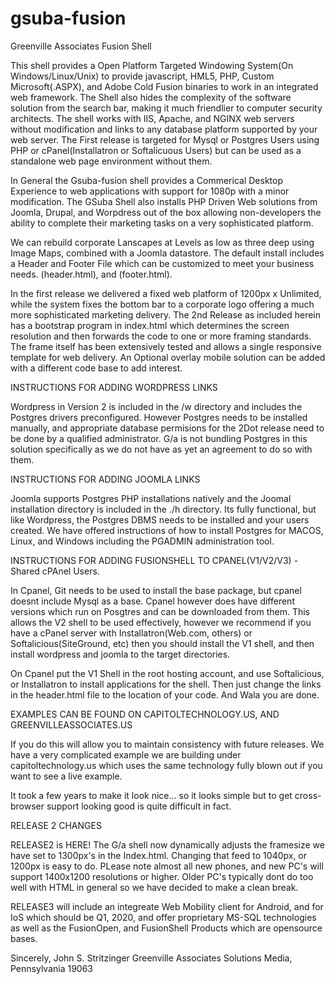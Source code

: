 # gsuba-fusion
Greenville Associates Fusion Shell

This shell provides a Open Platform Targeted Windowing System(On Windows/Linux/Unix) to provide javascript, HML5, PHP, Custom Microsoft(.ASPX), and Adobe Cold Fusion binaries to work in an integrated web framework. The Shell also hides the complexity of the software solution from the search bar, making it much friendlier to computer security architects. The shell works with IIS, Apache, and NGINX web servers without modification and links to any database platform supported by your web server. The First release
is targeted for Mysql or Postgres Users using PHP or cPanel(Installatron or Softalicuous Users) but can be used as a standalone web page environment without them.

In General the Gsuba-fusion shell provides a Commerical Desktop Experience to web applications with support for 1080p with a minor modification. The GSuba Shell also installs PHP Driven Web solutions from Joomla, Drupal, and Worpdress out of the box allowing non-developers the ability to complete their marketing tasks on a very sophisticated platform.

We can rebuild corporate Lanscapes at Levels as low as three deep using Image Maps, combined with a Joomla datastore. The default install includes a Header and Footer File which can be customized to meet your business needs. (header.html), and (footer.html).

In the first release we delivered a fixed web platform of 1200px x Unlimited, while the system fixes the bottom bar to a corporate logo offering a much more sophisticated marketing delivery. The 2nd Release as included herein has a bootstrap program in index.html which determines the screen resolution and then forwards the code to one or more framing standards. The frame itself has been extensively tested and allows a single responsive template for web delivery. An Optional overlay mobile solution can be added with a different code base to add interest.

INSTRUCTIONS FOR ADDING WORDPRESS LINKS

Wordpress in Version 2 is included in the /w directory and includes the Postgres drivers preconfigured. However Postgres needs to be installed
manually, and appropriate database permisions for the 2Dot release need to be done by a qualified administrator. G/a is not bundling Postgres
in this solution specifically as we do not have as yet an agreement to do so with them.

INSTRUCTIONS FOR ADDING JOOMLA LINKS

Joomla supports Postgres PHP installations natively and the Joomal installation directory is included in the ./h directory. Its fully functional,
but like Wordpress, the Postgres DBMS needs to be installed and your users created. We have offered instructions of how to install Postgres for MACOS, Linux,
and Windows including the PGADMIN administration tool.

INSTRUCTIONS FOR ADDING FUSIONSHELL TO CPANEL(V1/V2/V3) - Shared cPAnel Users.

In Cpanel, Git needs to be used to install the base package, but cpanel doesnt include Mysql as a base. Cpanel however does have different
versions which run on Posgtres and can be downloaded from them. This allows the V2 shell to be used effectively, however we recommend if you
have a cPanel server with Installatron(Web.com, others) or Softalicious(SiteGround, etc) then you should install the V1 shell, and then install
wordpress and joomla to the target directories.

On Cpanel put the V1 Shell in the root hosting account, and use Softalicious, or Installatron to install applications for the shell. Then just change the links in the header.html file to the location of your code. And Wala you are done.

EXAMPLES CAN BE FOUND ON CAPITOLTECHNOLOGY.US, AND GREENVILLEASSOCIATES.US

If you do this will allow you to maintain consistency with future releases. We have a very complicated example we are building under capitoltechnology.us which uses the same technology fully blown out if you want to see a live example.

It took a few years to make it look nice... so it looks simple but to get cross-browser support looking good is quite difficult in fact.

RELEASE 2 CHANGES 

RELEASE2 is HERE! The G/a shell now dynamically adjusts the framesize we have set to 1300px's in the Index.html. Changing that feed to 1040px, or 1200px is easy to do. PLease note almost all new phones, and new PC's will support 1400x1200 resolutions or higher. Older PC's typically dont do too well with HTML in general so we have decided to make a clean break.

RELEASE3 will include an integreate Web Mobility client for Android, and for IoS which should be Q1, 2020, and offer proprietary MS-SQL technologies as well as the FusionOpen, and FusionShell Products which are opensource bases.

Sincerely,
John S. Stritzinger
Greenville Associates Solutions
Media, Pennsylvania 19063
